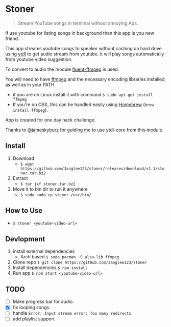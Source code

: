 # Stoner
> Stream YouTube songs in terminal without annoying Ads.

If use youtube for listing songs in background than this app is you new friend.

This app streams youtube songs to speaker without caching on hard drive using [ytdl]() to get audio stream from youtube. it will play songs automatically from youtube video suggestion.

To convert to audio the module [fluent-ffmpeg](https://github.com/schaermu/node-fluent-ffmpeg) is used.

You will need to have [ffmpeg](http://www.ffmpeg.org/) and the necessary encoding libraries installed, as well as in your PATH.

* if you are on Linux install it with command
`$ sudo apt-get install ffmpeg`
* If you're on OSX, this can be handled easily using [Homebrew](http://brew.sh/) (`brew install ffmpeg`).

App is created for one day hack challenge.

Thanks to [@jameskyburz](https://github.com/jameskyburz/) for guiding me to use ytdl-core from this [module](https://github.com/jameskyburz/youtube-audio-stream).

## Install

1. Download
    - `$ wget https://github.com/Janglee123/stoner/releases/download/v1.1/stoner.tar.bz2`
2. Extract
    - `$ tar jxf stoner.tar.bz2`
3. Move it to bin dir to run it anywhere
    - `$ sudo sudo cp stoner /usr/bin/`

## How to Use

- `$ stoner <youtube-video-url>`

## Devlopment

1. install external dependencies
    - Arch based
        `$ sudo pacman -S alsa-lib ffmpeg`
2. Clone repo
`$ git clone https://github.com/Janglee123/stoner`
3. Install dependencies
`$ npm install`
4. Run app
`$ npm start <youtube-video-url>` 

## TODO
- [ ] Make progress bar for audio.
- [x] fix looping songs.
- [ ] handle `Error: Input stream error: Too many redirects`
- [ ] add playlist support
